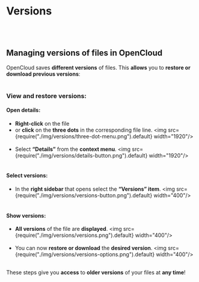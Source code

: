 # Versions
<br/><br/>

## Managing versions of files in OpenCloud
OpenCloud saves **different versions** of files. This **allows** you to **restore or download previous versions**:
<br/><br/>

### View and restore versions:
#### Open details:
- **Right-click** on the file
- or **click** on the **three dots** in the corresponding file line.
<img src={require("./img/versions/three-dot-menu.png").default} width="1920"/>
<br/><br/>
- Select **“Details”** from the **context menu**.
<img src={require("./img/versions/details-button.png").default} width="1920"/>
<br/><br/>
#### Select versions:
- In the **right sidebar** that opens select the **“Versions” item**.
<img src={require("./img/versions/versions-button.png").default} width="400"/>
<br/><br/>
#### Show versions:
- **All versions** of the file are **displayed**.
<img src={require("./img/versions/versions.png").default} width="400"/>
<br/><br/>
- You can now **restore or download** the **desired version**.
<img src={require("./img/versions/versions-options.png").default} width="400"/>
<br/><br/>

These steps give you **access** to **older versions** of your files at **any time**!